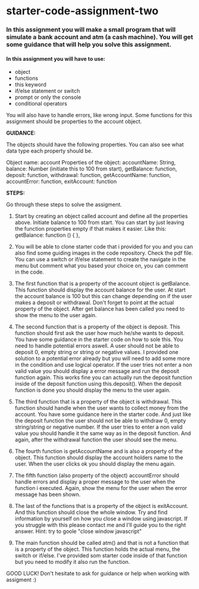 # starter-code-assignment-two

### In this assignment you will make a small program that will simulate a bank account and atm (a cash machine). You will get some guidance that will help you solve this assignment.

#### In this assignment you will have to use:
- object
- functions
- this keyword
- if/else statement or switch
- prompt or only the console
- conditional operators

You will also have to handle errors, like wrong input. Some functions for this assignment should be properties to the account object. 

**GUIDANCE:**

The objects should have the following properties. You can also see what data type each property should be.

Object name: account
Properties of the object:
accountName: String,
balance: Number (initiate this to 100 from start),
getBalance: function,
deposit: function,
withdrawal: function,
getAccountName: function,
accountError: function,
exitAccount: function

**STEPS:**

Go through these steps to solve the assigment.

1. Start by creating an object called account and define all the properties above. Initiate balance to 100 from start. You can start by just leaving the function properties empty if that makes it easier. Like this: getBalance: function () { },

2. You will be able to clone starter code that i provided for you and you can also find some guiding images in the code repository. Check the pdf file. You can use a switch or if/else statement to create the navigate in the menu but comment what you based your choice on, you can comment in the code. 

3. The first function that is a property of the account object is getBalance. This function should display the account balance for the user. At start the account balance is 100 but this can change depending on if the user makes a deposit or withdrawal. Don't forget to point at the actual property of the object. After get balance has been called you need to show the menu to the user again.

4. The second function that is a property of the object is deposit. This function should first ask the user how much he/she wants to deposit. You have some guidance in the starter code on how to sole this. You need to handle potential errors aswell. A user should not be able to deposit 0, empty string or string or negative values. I provided one solution to a potential error already but you will need to add some more in the condition and use logical operator. If the user tries not enter a non valid value you should display a error message and run the deposit function again. This works fine you can actually run the deposit function inside of the deposit function using this.deposit().
When the deposit function is done you should display the menu to the user again.

5. The third function that is a property of the object is withdrawal. This function should handle when the user wants to collect money from the account. You have some guidance here in the starter code. And just like the deposit function the user should not be able to withdraw 0, empty string/string or negative number. If the user tries to enter a non valid value you should handle it the same way as in the deposit function. And again, after the withdrawal function the user should see the menu.

6. The fourth function is getAccountName and is also a property of the object. This function should display the account holders name to the user. When the user clicks ok you should display the menu again.

7. The fifth function (also property of the object) accountError should handle errors and display a proper message to the user when the function i executed. Again, show the menu for the user when the error message has been shown.

8. The last of the functions that is a property of the object is exitAccount. And this function should close the whole window. Try and find information by yourself on how you close a window using javascript. If you struggle with this please contact me and I'll guide you to the right answer. 
Hint: try to goole "close window javascript"

9. The main function should be called atm() and that is not a function that is a property of the object. This function holds the actual menu, the switch or if/else. I've provided som starter code inside of that function but you need to modify it also run the function.

GOOD LUCK! Don't hesitate to ask for guidance or help when working with assigment :)
